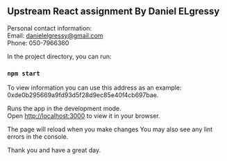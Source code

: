 


## Upstream React assignment By Daniel ELgressy 
Personal contact information:\
Email: danielelgressy@gmail.com\
Phone: 050-7966360

In the project directory, you can run:

### `npm start`

To view information you can use this address as an example: 0xde0b295669a9fd93d5f28d9ec85e40f4cb697bae.

Runs the app in the development mode.\
Open [http://localhost:3000](http://localhost:3000) to view it in your browser.

The page will reload when you make changes
You may also see any lint errors in the console.

Thank you and have a great day.

